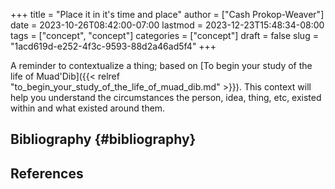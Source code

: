 +++
title = "Place it in it's time and place"
author = ["Cash Prokop-Weaver"]
date = 2023-10-26T08:42:00-07:00
lastmod = 2023-12-23T15:48:34-08:00
tags = ["concept", "concept"]
categories = ["concept"]
draft = false
slug = "1acd619d-e252-4f3c-9593-88d2a46ad5f4"
+++

A reminder to contextualize a thing; based on [To begin your study of the life of Muad'Dib]({{< relref "to_begin_your_study_of_the_life_of_muad_dib.md" >}}). This context will help you understand the circumstances the person, idea, thing, etc, existed within and what existed around them.


## Bibliography {#bibliography}

## References

<style>.csl-entry{text-indent: -1.5em; margin-left: 1.5em;}</style><div class="csl-bib-body">
</div>
